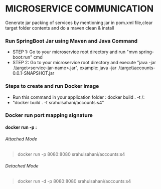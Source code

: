 # MICROSERVICE COMMUNICATION
Generate jar packing of services by mentioning <packaging>jar<packaging> in pom.xml file,clear target folder contents and do a maven clean & install


### Run SpringBoot Jar using Maven and Java Command
* STEP 1: Go to your microservice root directory and run "mvn spring-boot:run" cmd
* STEP 2: Go to your microservice root directory and execute "java -jar .\target\<service-jar-name>.jar", 
    example: java -jar .\target\accounts-0.0.1-SNAPSHOT.jar

### Steps to create and run Docker image 
* Run this command in your application folder : docker build . -t <dockerusername>/<applicationname>:<version>
* "docker build . -t srahulsahani/accounts:s4"

### Docker run port mapping signature
#### docker run -p <exposed-port>:<application-port> <docker-image-name>
###### Attached Mode
> docker run -p 8080:8080 srahulsahani/accounts:s4
###### Detached Mode
> docker run -d -p 8080:8080 srahulsahani/accounts:s4

  